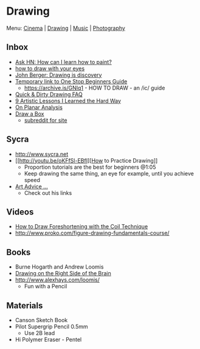 # Drawing

Menu: [Cinema](cinema.md) | [Drawing](drawing.md) | [Music](music.md) | [Photography](photography.md)

## Inbox

+ [Ask HN: How can I learn how to paint?](https://news.ycombinator.com/item?id=19375624)
+ [ how to draw with your eyes ](https://m.imgur.com/a/HKLnc)
+ [John Berger: Drawing is discovery](http://www.newstatesman.com/culture/art-and-design/2013/05/john-berger-drawing-discovery)
+ [Temporary link to One Stop Beginners Guide](https://sites.google.com/site/ourwici/)
   - https://archive.is/GNIq1 - HOW TO DRAW - an /ic/ guide
+ [Quick & Dirty Drawing FAQ](http://hubpages.com/art/drawing-FAQ)
+ [9 Artistic Lessons I Learned the Hard Way](http://www.blenderguru.com/articles/9-artistic-lessons/)
+ [On Planar Analysis](https://adrianaburgosdrawing.wordpress.com/tag/planar-analysis/)
+ [Draw a Box](http://drawabox.com)
   - [subreddit for site](https://www.reddit.com/r/ArtFundamentals)

## Sycra

+ http://www.sycra.net
+ [[http://youtu.be/oKFfSl-EBfI][How to Practice Drawing]]
   - Proportion tutorials are the best for beginners @1:05
   - Keep drawing the same thing, an eye for example, until you achieve speed
+ [Art Advice ...](http://youtu.be/qxZbsLBd3oU)
   - Check out his links

## Videos

+ [How to Draw Foreshortening with the Coil Technique](https://www.youtube.com/watch?v=eJWLaDSNBAI)
+ http://www.proko.com/figure-drawing-fundamentals-course/

## Books

+ Burne Hogarth and Andrew Loomis
+ [Drawing on the Right Side of the Brain](https://www.amazon.com/Drawing-Right-Side-Brain-Definitive/dp/1585429201/)
+ http://www.alexhays.com/loomis/
  - Fun with a Pencil

## Materials

+ Canson Sketch Book
+ Pilot Supergrip Pencil 0.5mm
   - Use 2B lead
+ Hi Polymer Eraser - Pentel
